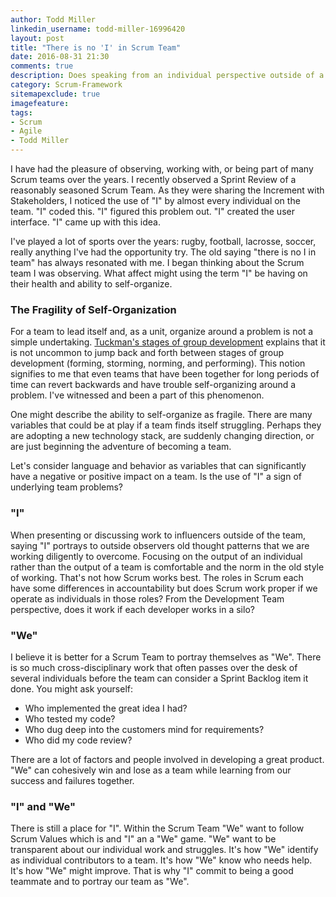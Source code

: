 ```yaml
---
author: Todd Miller
linkedin_username: todd-miller-16996420
layout: post
title: "There is no 'I' in Scrum Team"
date: 2016-08-31 21:30
comments: true
description: Does speaking from an individual perspective outside of a team negatively impact self-organization?
category: Scrum-Framework
sitemapexclude: true
imagefeature:
tags:
- Scrum
- Agile
- Todd Miller
---
```


I have had the pleasure of observing, working with, or being part of many Scrum teams over the years. I recently observed a Sprint Review of a reasonably seasoned Scrum Team. As they were sharing the Increment with Stakeholders, I noticed the use of "I" by almost every individual on the team. "I" coded this. "I" figured this problem out. "I" created the user interface. "I" came up with this idea.

I've played a lot of sports over the years: rugby, football, lacrosse, soccer, really anything I've had the opportunity try. The old saying "there is no I in team" has always resonated with me. I began thinking about the Scrum team I was observing. What affect might using the term "I" be having on their health and ability to self-organize.

### The Fragility of Self-Organization
For a team to lead itself and, as a unit, organize around a problem is not a simple undertaking. [Tuckman's stages of group development](/Theory/2016/02/22/Tuckmans-stages-of-group-development/) explains that it is not uncommon to jump back and forth between stages of group development (forming, storming, norming, and performing). This notion signifies to me that even teams that have been together for long periods of time can revert backwards and have trouble self-organizing around a problem. I've witnessed and been a part of this phenomenon.

One might describe the ability to self-organize as fragile. There are many variables that could be at play if a team finds itself struggling. Perhaps they are adopting a new technology stack, are suddenly changing direction, or are just beginning the adventure of becoming a team.

Let's consider language and behavior as variables that can significantly have a negative or positive impact on a team. Is the use of "I" a sign of underlying team problems?

### "I"
When presenting or discussing work to influencers outside of the team, saying "I" portrays to outside observers old thought patterns that we are working diligently to overcome. Focusing on the output of an individual rather than the output of a team is comfortable and the norm in the old style of working. That's not how Scrum works best. The roles in Scrum each have some differences in accountability but does Scrum work proper if we operate as individuals in those roles? From the Development Team perspective, does it work if each developer works in a silo?

### "We"
I believe it is better for a Scrum Team to portray themselves as "We". There is so much cross-disciplinary work that often passes over the desk of several individuals before the team can consider a Sprint Backlog item it done. You might ask yourself:

+ Who implemented the great idea I had?
+ Who tested my code?
+ Who dug deep into the customers mind for requirements?
+ Who did my code review?

There are a lot of factors and people involved in developing a great product. "We" can cohesively win and lose as a team while learning from our success and failures together.

### "I" and "We"
There is still a place for "I". Within the Scrum Team "We" want to follow Scrum Values which is and "I" an a "We" game. "We" want to be transparent about our individual work and struggles. It's how "We" identify as individual contributors to a team. It's how "We" know who needs help. It's how "We" might improve. That is why "I" commit to being a good teammate and to portray our team as "We".
